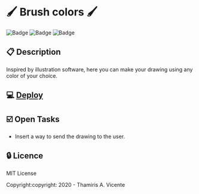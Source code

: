 #  :paintbrush: Brush colors :paintbrush:

![Badge](https://img.shields.io/static/v1?label=Status&message=Conclued&color=brigthgreen&style=flat&logo=STATUS)
![Badge](https://img.shields.io/static/v1?label=Licence&message=MIT&color=blueviolet&style=flat&logo=MIT)
![Badge](https://img.shields.io/static/v1?label=Language&message=JavaScript&color=yellow&style=flat&logo=Javascript)

## :clipboard: Description

<p> Inspired by illustration software, here you can make your drawing using any color of your choice. </p>

## :computer: [Deploy](https://thamiavicente.github.io/logic_programming/brush_colors1/brush_colors1.html)

## :ballot_box_with_check: Open Tasks
- Insert a way to send the drawing to the user.

## :lock: Licence

<p>MIT License</p>
<p>Copyright:copyright: 2020 - Thamiris A. Vicente</p>
